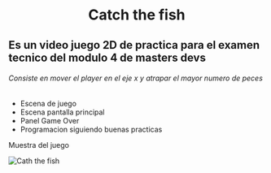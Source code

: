 <h1 align="center">Catch the fish</h1>
<h2>Es un video juego 2D de practica para el examen tecnico del modulo 4 de masters devs</h2>


<h6>Consiste en mover el player en el eje x y atrapar el mayor numero de peces</h6>
<ul>
  <li>Escena de juego</li>
  <li>Escena pantalla principal</li>
  <li>Panel Game Over</li>
  <li>Programacion siguiendo buenas practicas</li>
</ul>
</div>

Muestra del juego


![Cath the fish](https://github.com/Delker88/cach-the-fisth/assets/119042849/d9060514-2b5f-4f4c-93d9-5f0ff67233e8)

